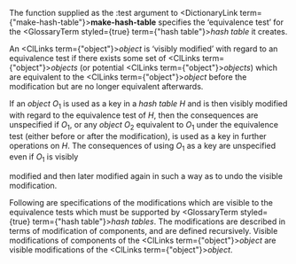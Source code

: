  



The function supplied as the :test argument to <DictionaryLink  term={"make-hash-table"}><b>make-hash-table</b></DictionaryLink> specifies the ‘equivalence test’ for the <GlossaryTerm styled={true} term={"hash table"}><i>hash table</i></GlossaryTerm> it creates. 



An <ClLinks  term={"object"}><i>object</i></ClLinks> is ‘visibly modified’ with regard to an equivalence test if there exists some set of <ClLinks  term={"object"}><i>objects</i></ClLinks> (or potential <ClLinks  term={"object"}><i>objects</i></ClLinks>) which are equivalent to the <ClLinks  term={"object"}><i>object</i></ClLinks> before the modification but are no longer equivalent afterwards. 



If an *object O*<sub>1</sub> is used as a key in a *hash table H* and is then visibly modified with regard to the equivalence test of *H*, then the consequences are unspecified if *O*<sub>1</sub>, or any *object O*<sub>2</sub> equivalent to *O*<sub>1</sub> under the equivalence test (either before or after the modification), is used as a key in further operations on *H*. The consequences of using *O*<sub>1</sub> as a key are unspecified even if *O*<sub>1</sub> is visibly 



modified and then later modified again in such a way as to undo the visible modification. 



Following are specifications of the modifications which are visible to the equivalence tests which must be supported by <GlossaryTerm styled={true} term={"hash table"}><i>hash tables</i></GlossaryTerm>. The modifications are described in terms of modification of components, and are defined recursively. Visible modifications of components of the <ClLinks  term={"object"}><i>object</i></ClLinks> are visible modifications of the <ClLinks  term={"object"}><i>object</i></ClLinks>. 



